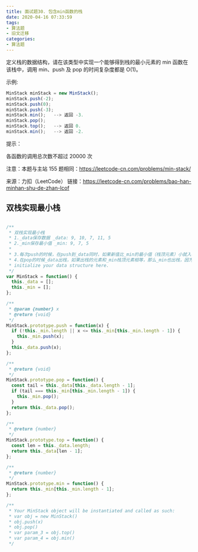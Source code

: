 ```yaml
---
title: 面试题30. 包含min函数的栈
date: 2020-04-16 07:33:59
tags:
- 算法题
- 旧文迁移
categories:
- 算法题
---
```


定义栈的数据结构，请在该类型中实现一个能够得到栈的最小元素的 min 函数在该栈中，调用 min、push 及 pop 的时间复杂度都是 O(1)。

<!-- more -->

示例:
```js
MinStack minStack = new MinStack();
minStack.push(-2);
minStack.push(0);
minStack.push(-3);
minStack.min();   --> 返回 -3.
minStack.pop();
minStack.top();   --> 返回 0.
minStack.min();   --> 返回 -2.
```

提示：

各函数的调用总次数不超过 20000 次
 

注意：本题与主站 155 题相同：https://leetcode-cn.com/problems/min-stack/

来源：力扣（LeetCode）
链接：https://leetcode-cn.com/problems/bao-han-minhan-shu-de-zhan-lcof

## 双栈实现最小栈

```js

/**
 * 双栈实现最小栈
 * 1._data保存数据 _data: 9, 10, 7, 11, 5
 * 2._min保存最小值 _min: 9, 7, 5
 * 
 * 3.每次push的时候，在push到_data同时，如果新值比_min的最小值（栈顶元素）小就入栈_min，否则不入_min
 * 4.在pop的时候_data出栈，如果出栈的元素和_min栈顶元素相等，那么_min也出栈，因为这个最小值已经失效
 * initialize your data structure here.
 */
var MinStack = function() {
  this._data = [];
  this._min = [];
};

/** 
 * @param {number} x
 * @return {void}
 */
MinStack.prototype.push = function(x) {
  if (!this._min.length || x <= this._min[this._min.length - 1]) {
    this._min.push(x);
  }
  this._data.push(x);
};

/**
 * @return {void}
 */
MinStack.prototype.pop = function() {
  const tail = this._data[this._data.length - 1];
  if (tail === this._min[this._min.length - 1]) {
    this._min.pop();
  }
  return this._data.pop();
};

/**
 * @return {number}
 */
MinStack.prototype.top = function() {
  const len = this._data.length;
  return this._data[len - 1];
};

/**
 * @return {number}
 */
MinStack.prototype.min = function() {
  return this._min[this._min.length - 1];
};

/**
 * Your MinStack object will be instantiated and called as such:
 * var obj = new MinStack()
 * obj.push(x)
 * obj.pop()
 * var param_3 = obj.top()
 * var param_4 = obj.min()
 */
```
